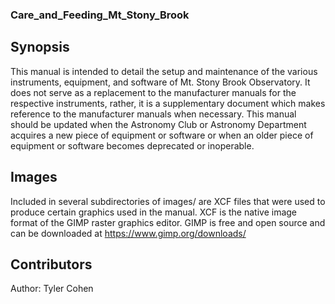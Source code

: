 ### Care_and_Feeding_Mt_Stony_Brook

## Synopsis

This manual is intended to detail the setup and maintenance of the various instruments, equipment, and software of Mt. Stony Brook Observatory. It does not serve as a replacement to the manufacturer manuals for the respective instruments, rather, it is a supplementary document which makes reference to the manufacturer manuals when necessary. This manual should be updated when the Astronomy Club or Astronomy Department acquires a new piece of equipment or software or when an older piece of equipment or software becomes deprecated or inoperable.

## Images

Included in several subdirectories of images/ are XCF files that were used to produce certain graphics used in the manual. XCF is the native image format of the GIMP raster graphics editor. GIMP is free and open source and can be downloaded at https://www.gimp.org/downloads/

## Contributors

Author: Tyler Cohen
